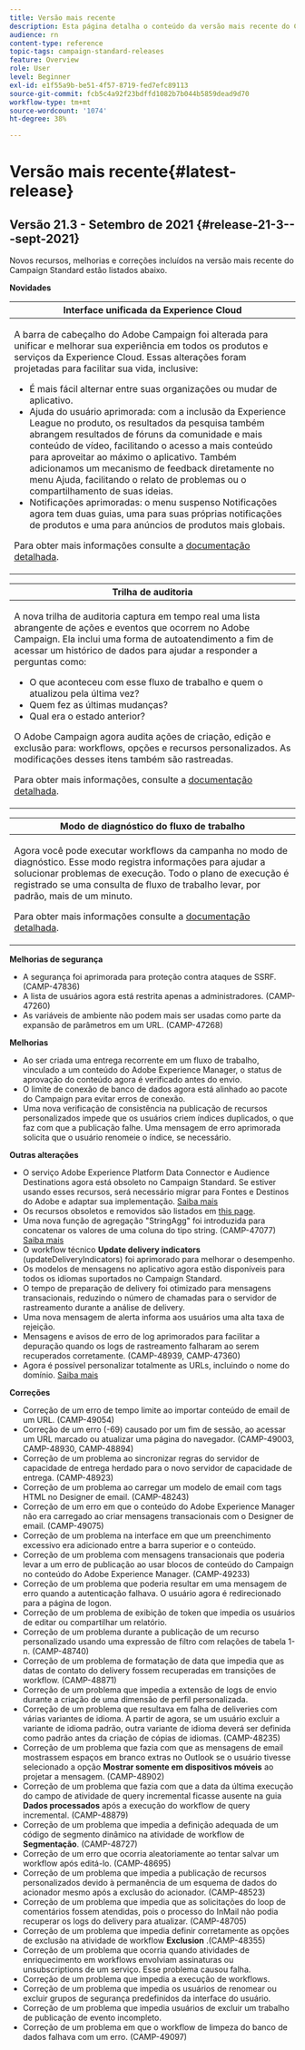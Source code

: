 ```yaml
---
title: Versão mais recente
description: Esta página detalha o conteúdo da versão mais recente do Campaign Standard
audience: rn
content-type: reference
topic-tags: campaign-standard-releases
feature: Overview
role: User
level: Beginner
exl-id: e1f55a9b-be51-4f57-8719-fed7efc89113
source-git-commit: fcb5c4a92f23bdffd1082b7b044b5859dead9d70
workflow-type: tm+mt
source-wordcount: '1074'
ht-degree: 38%

---
```



# Versão mais recente{#latest-release}

## Versão 21.3 - Setembro de 2021 {#release-21-3---sept-2021}

Novos recursos, melhorias e correções incluídos na versão mais recente do Campaign Standard estão listados abaixo.

**Novidades**


<table> 
<thead> 
<tr> 
<th> <strong>Interface unificada da Experience Cloud</strong><br /> </th> 
</tr> 
</thead> 
<tbody> 
<tr> 
<td>
<p>A barra de cabeçalho do Adobe Campaign foi alterada para unificar e melhorar sua experiência em todos os produtos e serviços da Experience Cloud. Essas alterações foram projetadas para facilitar sua vida, inclusive:</p>
<ul>
<li>É mais fácil alternar entre suas organizações ou mudar de aplicativo.</li>
<li>Ajuda do usuário aprimorada: com a inclusão da Experience League no produto, os resultados da pesquisa também abrangem resultados de fóruns da comunidade e mais conteúdo de vídeo, facilitando o acesso a mais conteúdo para aproveitar ao máximo o aplicativo. Também adicionamos um mecanismo de feedback diretamente no menu Ajuda, facilitando o relato de problemas ou o compartilhamento de suas ideias.</li>
<li>Notificações aprimoradas: o menu suspenso Notificações agora tem duas guias, uma para suas próprias notificações de produtos e uma para anúncios de produtos mais globais.</li>
</ul>
<p>Para obter mais informações consulte a <a href="../../start/using/interface-description.md#top-bar">documentação detalhada</a>.
</p>
</td> 
</tr> 
</tbody> 
</table>

<table> 
<thead> 
<tr> 
<th> <strong>Trilha de auditoria</strong><br /> </th> 
</tr> 
</thead> 
<tbody> 
<tr> 
<td>
<p>A nova trilha de auditoria captura em tempo real uma lista abrangente de ações e eventos que ocorrem no Adobe Campaign. Ela inclui uma forma de autoatendimento a fim de acessar um histórico de dados para ajudar a responder a perguntas como:</p>
<ul>
<li>O que aconteceu com esse fluxo de trabalho e quem o atualizou pela última vez?</li>
<li>Quem fez as últimas mudanças?</li>
<li>Qual era o estado anterior?</li>
</ul>
<p>O Adobe Campaign agora audita ações de criação, edição e exclusão para: workflows, opções e recursos personalizados. As modificações desses itens também são rastreadas.</p>
<p>Para obter mais informações, consulte a <a href="../../administration/using/audit.md">documentação detalhada</a>.</p>
</td> 
</tr> 
</tbody> 
</table>


<table> 
<thead> 
<tr> 
<th> <strong>Modo de diagnóstico do fluxo de trabalho</strong><br /> </th> 
</tr> 
</thead> 
<tbody> 
<tr> 
<td>
<p>Agora você pode executar workflows da campanha no modo de diagnóstico. Esse modo registra informações para ajudar a solucionar problemas de execução. Todo o plano de execução é registrado se uma consulta de fluxo de trabalho levar, por padrão, mais de um minuto.</p>
<p>Para obter mais informações consulte a <a href="../../automating/using/managing-execution-options.md">documentação detalhada</a>.</p>
</td> 
</tr> 
</tbody> 
</table>

**Melhorias de segurança**

* A segurança foi aprimorada para proteção contra ataques de SSRF. (CAMP-47836)
* A lista de usuários agora está restrita apenas a administradores. (CAMP-47260)
* As variáveis de ambiente não podem mais ser usadas como parte da expansão de parâmetros em um URL. (CAMP-47268)

**Melhorias**

* Ao ser criada uma entrega recorrente em um fluxo de trabalho, vinculado a um conteúdo do Adobe Experience Manager, o status de aprovação do conteúdo agora é verificado antes do envio.
* O limite de conexão de banco de dados agora está alinhado ao pacote do Campaign para evitar erros de conexão.
* Uma nova verificação de consistência na publicação de recursos personalizados impede que os usuários criem índices duplicados, o que faz com que a publicação falhe. Uma mensagem de erro aprimorada solicita que o usuário renomeie o índice, se necessário.

**Outras alterações**

* O serviço Adobe Experience Platform Data Connector e Audience Destinations agora está obsoleto no Campaign Standard. Se estiver usando esses recursos, será necessário migrar para Fontes e Destinos do Adobe e adaptar sua implementação. [Saiba mais](../../integrating/using/get-started-sources-destinations.md)
* Os recursos obsoletos e removidos são listados em [this page](deprecated-features.md).
* Uma nova função de agregação &quot;StringAgg&quot; foi introduzida para concatenar os valores de uma coluna do tipo string. (CAMP-47077) [Saiba mais](../../automating/using/list-of-functions.md#aggregates)
* O workflow técnico **Update delivery indicators** (updateDeliveryIndicators) foi aprimorado para melhorar o desempenho.
* Os modelos de mensagens no aplicativo agora estão disponíveis para todos os idiomas suportados no Campaign Standard.
* O tempo de preparação de delivery foi otimizado para mensagens transacionais, reduzindo o número de chamadas para o servidor de rastreamento durante a análise de delivery.
* Uma nova mensagem de alerta informa aos usuários uma alta taxa de rejeição.
* Mensagens e avisos de erro de log aprimorados para facilitar a depuração quando os logs de rastreamento falharam ao serem recuperados corretamente. (CAMP-48939, CAMP-47360)
* Agora é possível personalizar totalmente as URLs, incluindo o nome do domínio. [Saiba mais](../../designing/using/personalization.md#personalizing-urls)

**Correções**

* Correção de um erro de tempo limite ao importar conteúdo de email de um URL. (CAMP-49054)
* Correção de um erro (-69) causado por um fim de sessão, ao acessar um URL marcado ou atualizar uma página do navegador. (CAMP-49003, CAMP-48930, CAMP-48894)
* Correção de um problema ao sincronizar regras do servidor de capacidade de entrega herdado para o novo servidor de capacidade de entrega. (CAMP-48923)
* Correção de um problema ao carregar um modelo de email com tags HTML no Designer de email. (CAMP-48243)
* Correção de um erro em que o conteúdo do Adobe Experience Manager não era carregado ao criar mensagens transacionais com o Designer de email. (CAMP-49075)
* Correção de um problema na interface em que um preenchimento excessivo era adicionado entre a barra superior e o conteúdo.
* Correção de um problema com mensagens transacionais que poderia levar a um erro de publicação ao usar blocos de conteúdo do Campaign no conteúdo do Adobe Experience Manager. (CAMP-49233)
* Correção de um problema que poderia resultar em uma mensagem de erro quando a autenticação falhava. O usuário agora é redirecionado para a página de logon.
* Correção de um problema de exibição de token que impedia os usuários de editar ou compartilhar um relatório.
* Correção de um problema durante a publicação de um recurso personalizado usando uma expressão de filtro com relações de tabela 1-n. (CAMP-48740)
* Correção de um problema de formatação de data que impedia que as datas de contato do delivery fossem recuperadas em transições de workflow. (CAMP-48871)
* Correção de um problema que impedia a extensão de logs de envio durante a criação de uma dimensão de perfil personalizada.
* Correção de um problema que resultava em falha de deliveries com várias variantes de idioma. A partir de agora, se um usuário excluir a variante de idioma padrão, outra variante de idioma deverá ser definida como padrão antes da criação de cópias de idiomas. (CAMP-48235)
* Correção de um problema que fazia com que as mensagens de email mostrassem espaços em branco extras no Outlook se o usuário tivesse selecionado a opção **Mostrar somente em dispositivos móveis** ao projetar a mensagem. (CAMP-48902)
* Correção de um problema que fazia com que a data da última execução do campo de atividade de query incremental ficasse ausente na guia **Dados processados** após a execução do workflow de query incremental. (CAMP-48879)
* Correção de um problema que impedia a definição adequada de um código de segmento dinâmico na atividade de workflow de **Segmentação**. (CAMP-48727)
* Correção de um erro que ocorria aleatoriamente ao tentar salvar um workflow após editá-lo. (CAMP-48695)
* Correção de um problema que impedia a publicação de recursos personalizados devido à permanência de um esquema de dados do acionador mesmo após a exclusão do acionador. (CAMP-48523)
* Correção de um problema que impedia que as solicitações do loop de comentários fossem atendidas, pois o processo do InMail não podia recuperar os logs do delivery para atualizar. (CAMP-48705)
* Correção de um problema que impedia definir corretamente as opções de exclusão na atividade de workflow **Exclusion** .(CAMP-48355)
* Correção de um problema que ocorria quando atividades de enriquecimento em workflows envolviam assinaturas ou unsubscriptions de um serviço. Esse problema causou falha.
* Correção de um problema que impedia a execução de workflows.
* Correção de um problema que impedia os usuários de renomear ou excluir grupos de segurança predefinidos da interface do usuário.
* Correção de um problema que impedia usuários de excluir um trabalho de publicação de evento incompleto.
* Correção de um problema em que o workflow de limpeza do banco de dados falhava com um erro. (CAMP-49097)
